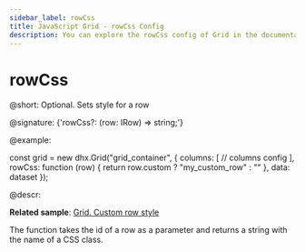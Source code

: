 ```yaml
---
sidebar_label: rowCss
title: JavaScript Grid - rowCss Config 
description: You can explore the rowCss config of Grid in the documentation of the DHTMLX JavaScript UI library. Browse developer guides and API reference, try out code examples and live demos, and download a free 30-day evaluation version of DHTMLX Suite.
---
```


# rowCss

@short: Optional. Sets style for a row

@signature: {'rowCss?: (row: IRow) => string;'}

@example:
<style>
	.my_custom_row {
		background: coral;
	}
</style>

const grid = new dhx.Grid("grid_container", {
	columns: [
		// columns config
	],
	rowCss: function (row) { return row.custom ? "my_custom_row" : "" },
	data: dataset
});

@descr:

**Related sample**: [Grid. Custom row style](https://snippet.dhtmlx.com/2dxtwf9n)

The function takes the id of a row as a parameter and returns a string with the name of a CSS class.

[comment]: # (@related: grid/initialization.md#initialize-grid grid/configuration.md#row-style)
